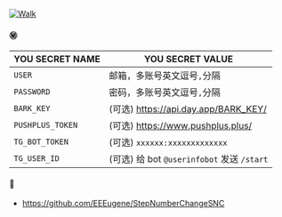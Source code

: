 [![Walk](https://github.com/mybdye/Let-the-code-walk-for-me/actions/workflows/main.yml/badge.svg)](https://github.com/mybdye/Let-the-code-walk-for-me/actions/workflows/main.yml)

#### ㊙️

|YOU SECRET NAME|YOU SECRET VALUE|
|-----|--|
|`USER`|邮箱，多账号英文逗号`,`分隔|
|`PASSWORD`|密码，多账号英文逗号`,`分隔|
|`BARK_KEY`|(可选) https://api.day.app/BARK_KEY/|
|`PUSHPLUS_TOKEN`|(可选) https://www.pushplus.plus/|
|`TG_BOT_TOKEN`|(可选) `xxxxxx:xxxxxxxxxxxxx`|
|`TG_USER_ID`|(可选) 给 bot `@userinfobot` 发送 `/start`|
  
#### 📖
  * https://github.com/EEEugene/StepNumberChangeSNC
